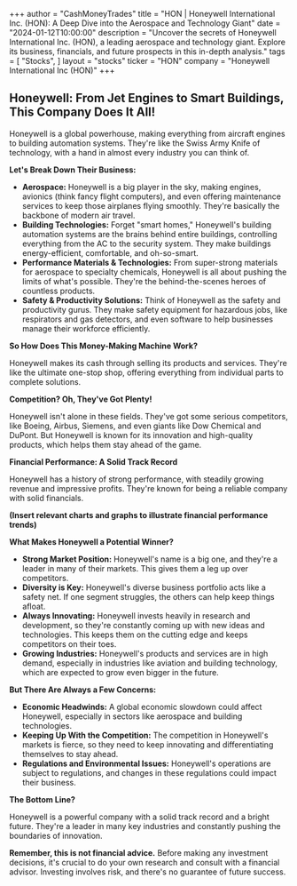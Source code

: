 +++
author = "CashMoneyTrades"
title = "HON |  Honeywell International Inc. (HON): A Deep Dive into the Aerospace and Technology Giant"
date = "2024-01-12T10:00:00"
description = "Uncover the secrets of Honeywell International Inc. (HON), a leading aerospace and technology giant. Explore its business, financials, and future prospects in this in-depth analysis."
tags = [
"Stocks",
]
layout = "stocks"
ticker = "HON"
company = "Honeywell International Inc (HON)"
+++
        


## Honeywell: From Jet Engines to Smart Buildings, This Company Does It All!

Honeywell is a global powerhouse, making everything from aircraft engines to building automation systems.  They're like the Swiss Army Knife of technology, with a hand in almost every industry you can think of.

**Let's Break Down Their Business:**

* **Aerospace:**  Honeywell is a big player in the sky, making engines, avionics (think fancy flight computers), and even offering maintenance services to keep those airplanes flying smoothly. They're basically the backbone of modern air travel.
* **Building Technologies:**  Forget "smart homes," Honeywell's building automation systems are the brains behind entire buildings, controlling everything from the AC to the security system. They make buildings energy-efficient, comfortable, and oh-so-smart. 
* **Performance Materials & Technologies:**  From super-strong materials for aerospace to specialty chemicals, Honeywell is all about pushing the limits of what's possible. They're the behind-the-scenes heroes of countless products. 
* **Safety & Productivity Solutions:**  Think of Honeywell as the safety and productivity gurus. They make safety equipment for hazardous jobs, like respirators and gas detectors, and even software to help businesses manage their workforce efficiently.

**So How Does This Money-Making Machine Work?**

Honeywell makes its cash through selling its products and services.  They're like the ultimate one-stop shop, offering everything from individual parts to complete solutions. 

**Competition?  Oh, They've Got Plenty!**

Honeywell isn't alone in these fields.  They've got some serious competitors, like Boeing, Airbus, Siemens, and even giants like Dow Chemical and DuPont.  But Honeywell is known for its innovation and high-quality products, which helps them stay ahead of the game.

**Financial Performance:  A Solid Track Record**

Honeywell has a history of strong performance, with steadily growing revenue and impressive profits.  They're known for being a reliable company with solid financials.

**(Insert relevant charts and graphs to illustrate financial performance trends)**

**What Makes Honeywell a Potential Winner?**

* **Strong Market Position:**  Honeywell's name is a big one, and they're a leader in many of their markets. This gives them a leg up over competitors.
* **Diversity is Key:**  Honeywell's diverse business portfolio acts like a safety net.  If one segment struggles, the others can help keep things afloat.
* **Always Innovating:**  Honeywell invests heavily in research and development, so they're constantly coming up with new ideas and technologies.  This keeps them on the cutting edge and keeps competitors on their toes.
* **Growing Industries:**  Honeywell's products and services are in high demand, especially in industries like aviation and building technology, which are expected to grow even bigger in the future.

**But There Are Always a Few Concerns:**

* **Economic Headwinds:**  A global economic slowdown could affect Honeywell, especially in sectors like aerospace and building technologies.  
* **Keeping Up With the Competition:**  The competition in Honeywell's markets is fierce, so they need to keep innovating and differentiating themselves to stay ahead.
* **Regulations and Environmental Issues:**  Honeywell's operations are subject to regulations, and changes in these regulations could impact their business.

**The Bottom Line?**

Honeywell is a powerful company with a solid track record and a bright future.  They're a leader in many key industries and constantly pushing the boundaries of innovation.  

**Remember, this is not financial advice.**  Before making any investment decisions, it's crucial to do your own research and consult with a financial advisor.  Investing involves risk, and there's no guarantee of future success.  

        